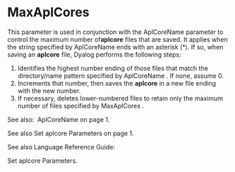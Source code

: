# MaxAplCores

This parameter is used in conjunction with the AplCoreName parameter to control the maximum number of**aplcore** files that are saved. It applies when the string specified by AplCoreName ends with an asterisk (*). If so, when saving an **aplcore** file, Dyalog performs the following steps:

1. Identifies the highest number ending of those files that match the directory/name pattern specified by AplCoreName . If none, assume 0.
2. Increments that number, then saves the **aplcore** in a new file ending with the new number.
3. If necessary, deletes lower-numbered files to retain only the maximum number of files specified by MaxAplCores .

See also:  AplCoreName on page 1.

See also Set aplcore Parameters on page 1.

See also 
Language Reference Guide: 

 Set aplcore Parameters.
